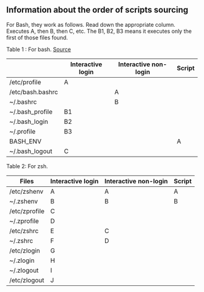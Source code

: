 

Information about the order of scripts sourcing
-----------------------------------------------

For Bash, they work as follows. Read down the appropriate column. Executes A, then B, then C, etc. The B1, B2, B3 means it executes only the first of those files found.


Table 1 : For bash. [Source](https://shreevatsa.wordpress.com/2008/03/30/zshbash-startup-files-loading-order-bashrc-zshrc-etc/)

|                  | Interactive login | Interactive non-login | Script |
| ---------------- | ----------------- | --------------------- | ------ |
| /etc/profile     | A                 |                       |        |
| /etc/bash.bashrc |                   | A                     |        |
| ~/.bashrc        |                   | B                     |        |
| ~/.bash_profile  | B1                |                       |        |
| ~/.bash_login    | B2                |                       |        |
| ~/.profile       | B3                |                       |        |
| BASH_ENV         |                   |                       | A      |
| ~/.bash_logout   | C                 |                       |        |




Table 2: For zsh.

| Files            | Interactive login  | Interactive non-login  | Script |
| ---------------- | ------------------ | ---------------------- | ------ |
| /etc/zshenv      | A                  | A                      | A      |
| ~/.zshenv        | B                  | B                      | B      |
| /etc/zprofile    | C                  |                        |        |
| ~/.zprofile      | D                  |                        |        |
| /etc/zshrc       | E                  | C                      |        |
| ~/.zshrc         | F                  | D                      |        |
| /etc/zlogin      | G                  |                        |        |
| ~/.zlogin        | H                  |                        |        |
| ~/.zlogout       | I                  |                        |        |
| /etc/zlogout     | J                  |                        |        |
